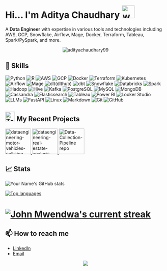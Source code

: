 <!--
**adityachaudhary99/adityachaudhary99** is a ✨ _special_ ✨ repository because its `README.md` (this file) appears on your GitHub profile.

Here are some ideas to get you started:

- 🔭 I’m currently working on ...
- 🌱 I’m currently learning ...
- 👯 I’m looking to collaborate on ...
- 🤔 I’m looking for help with ...
- 💬 Ask me about ...
- 📫 How to reach me: ...
- 😄 Pronouns: ...
- ⚡ Fun fact: ...
-->  

# Hi... I'm Aditya Chaudhary  <img src="https://user-images.githubusercontent.com/72663882/171687151-bb31c996-c9d2-49c8-b593-734946893b23.gif" alt="waving hand gif" aria-hidden="true" width="40" />

A **Data Engineer** with expertise in various tools and technologies including AWS, GCP, Snowflake, Airflow, Mage, Docker, Terraform, Tableau, Spark/PySpark, and more. 

<p align="center">
     <img src="https://komarev.com/ghpvc/?username=adityachaudhary99" alt="adityachaudhary99" />
</p>


## 🔧 Skills
![Python](https://img.shields.io/badge/Python-3776AB?style=for-the-badge&logo=python&logoColor=white)
![R](https://img.shields.io/badge/R-276DC3?style=for-the-badge&logo=r&logoColor=white)
![AWS](https://img.shields.io/badge/AWS-232F3E?style=for-the-badge&logo=amazon-aws&logoColor=white)
![GCP](https://img.shields.io/badge/GCP-4285F4?style=for-the-badge&logo=google-cloud&logoColor=white)
![Docker](https://img.shields.io/badge/Docker-2496ED?style=for-the-badge&logo=docker&logoColor=white)
![Terraform](https://img.shields.io/badge/Terraform-623CE4?style=for-the-badge&logo=terraform&logoColor=white)
![Kubernetes](https://img.shields.io/badge/kubernetes-2496ED?style=for-the-badge&logo=kubernetes&logoColor=white)
![Airflow](https://img.shields.io/badge/Airflow-017CEE?style=for-the-badge&logo=apache-airflow&logoColor=white)
![Mage](https://img.shields.io/badge/Mage-027AE3?style=for-the-badge&logo=mage&logoColor=white)
![dlt(dlthub)](https://img.shields.io/badge/DLT-3776AB?style=for-the-badge&logo=knowledge-graph&logoColor=white)
![dbt](https://img.shields.io/badge/dbt-FF694B?style=for-the-badge&logo=dbt&logoColor=white)
![Snowflake](https://img.shields.io/badge/Snowflake-56B4E9?style=for-the-badge&logo=snowflake&logoColor=white)
![Databricks](https://img.shields.io/badge/Databricks-FF3621?style=for-the-badge&logo=databricks&logoColor=white)
![Spark](https://img.shields.io/badge/Spark-E25A1C?style=for-the-badge&logo=apache-spark&logoColor=white)
![Hadoop](https://img.shields.io/badge/Hadoop-66CCFF?style=for-the-badge&logo=apache-hadoop&logoColor=black)
![Hive](https://img.shields.io/badge/Hive-FDEE21?style=for-the-badge&logo=apache-hive&logoColor=black)
![Kafka](https://img.shields.io/badge/Kafka-231F20?style=for-the-badge&logo=apache-kafka&logoColor=white)
![PostgreSQL](https://img.shields.io/badge/PostgreSQL-316192?style=for-the-badge&logo=postgresql&logoColor=white)
![MySQL](https://img.shields.io/badge/MySQL-4479A1?style=for-the-badge&logo=mysql&logoColor=white)
![MongoDB](https://img.shields.io/badge/MongoDB-47A248?style=for-the-badge&logo=mongodb&logoColor=white)
![Cassandra](https://img.shields.io/badge/Cassandra-1287B1?style=for-the-badge&logo=apache-cassandra&logoColor=white)
![Elasticsearch](https://img.shields.io/badge/Elasticsearch-005571?style=for-the-badge&logo=elasticsearch&logoColor=white)
![Tableau](https://img.shields.io/badge/Tableau-E97627?style=for-the-badge&logo=tableau&logoColor=white)
![Power BI](https://img.shields.io/badge/PowerBI-F2C811?style=for-the-badge&logo=power-bi&logoColor=black)
![Looker Studio](https://img.shields.io/badge/Looker_Studio-4285F4?style=for-the-badge&logo=looker&logoColor=white)
![LLMs](https://img.shields.io/badge/LLM-FF5733?style=for-the-badge&logo=knowledge-graph&logoColor=white)
![FastAPI](https://img.shields.io/badge/FastAPI-009688?style=for-the-badge&logo=fastapi&logoColor=white)
![Linux](https://img.shields.io/badge/Linux-FCC624?style=for-the-badge&logo=linux&logoColor=black)
![Markdown](https://img.shields.io/badge/Markdown-000000?style=for-the-badge&logo=markdown&logoColor=white)
![Git](https://img.shields.io/badge/Git-F05032?style=for-the-badge&logo=git&logoColor=white)
![GitHub](https://img.shields.io/badge/GitHub-181717?style=for-the-badge&logo=github&logoColor=white)

## <img src="https://raw.githubusercontent.com/Tarikul-Islam-Anik/Animated-Fluent-Emojis/master/Emojis/People/Technologist.png" alt="Technologist" width="30" height="30" /> My Recent Projects 

<div>
<a
target="_blank"
href="https://github.com/adityachaudhary99/dataengineering-motor-vehicles-collision-analysis-project"
>
<img
height="80"
alt="dataengineering-motor-vehicles-collision-analysis repo"
src="https://github-readme-stats.vercel.app/api/pin/?username=adityachaudhary99&repo=dataengineering-motor-vehicles-collision-analysis-project"
/>
</a>
<a
target="_blank"
href="https://github.com/adityachaudhary99/dataengineering-real-estate-analysis-project"
>
<img
height="80"
alt="dataengineering-real-estate-analysis repo"
src="https://github-readme-stats.vercel.app/api/pin/?username=adityachaudhary99&repo=dataengineering-real-estate-analysis-project"
/>
</a>
<a
target="_blank"
href="https://github.com/adityachaudhary99/End-to-End-Data-Collection-Pipeline"
>
<img
height="80"
alt="Data-Collection-Pipeline repo"
src="https://github-readme-stats.vercel.app/api/pin/?username=adityachaudhary99&repo=End-to-End-Data-Collection-Pipeline"
/>
</a>
</div>

## 📈 Stats
![Your Name's GitHub stats](https://github-readme-stats.vercel.app/api?username=adityachaudhary99&show_icons=true&theme=radical)

[![Top languages](https://github-readme-mwendwa.vercel.app/api/top-langs/?username=adityachaudhary99&layout=compact&count_private=true&theme=blue-green&title_color=00b3ff)](#)

# [![John Mwendwa's current streak](https://streak-stats.demolab.com/?user=adityachaudhary99&count_private=true&theme=blue-green&title_color=00b3ff)](#)

## 📫 How to reach me
- [LinkedIn](https://www.linkedin.com/in/adityachaudhary99/)
- [Email](adityaachaudhary2003@gmail.com)

<p align="center">
     <img src="https://capsule-render.vercel.app/api?type=waving&color=gradient&height=100&section=footer"/>
</p>
